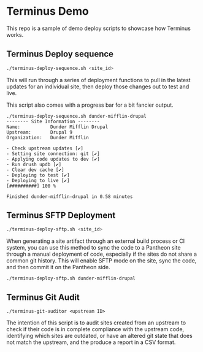 # Terminus Demo

This repo is a sample of demo deploy scripts to showcase how Terminus works.

## Terminus Deploy sequence

```bash
./terminus-deploy-sequence.sh <site_id>
```

This will run through a series of deployment functions to pull in the latest updates for an individual site, then deploy those changes out to test and live.

This script also comes with a progress bar for a bit fancier output.

```
./terminus-deploy-sequence.sh dunder-mifflin-drupal
-------- Site Information --------
Name:           Dunder Mifflin Drupal
Upstream:       Drupal 9
Organization:   Dunder Mifflin

- Check upstream updates [✔]
- Setting site connection: git [✔]
- Applying code updates to dev [✔]
- Run drush updb [✔]
- Clear dev cache [✔]
- Deploying to test [✔]
- Deploying to live [✔]
[##########] 100 %

Finished dunder-mifflin-drupal in 0.58 minutes
```

## Terminus SFTP Deployment

```bash
./terminus-deploy-sftp.sh <site_id>
```

When generating a site artifact through an external build process or CI system, you can use this method to sync the code to a Pantheon site through a manual deployment of code, especially if the sites do not share a common git history. This will enable SFTP mode on the site, sync the code, and then commit it on the Pantheon side.

```
./terminus-deploy-sftp.sh dunder-mifflin-drupal
```

## Terminus Git Audit

```
./terminus-git-auditor <upstream ID>
```

The intention of this script is to audit sites created from an upstream to check if their code is in complete compliance with the upstream code, identifying which sites are outdated, or have an altered git state that does not match the upstream, and the produce a report in a CSV format.
